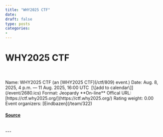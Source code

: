 ```yaml
---
title: "WHY2025 CTF"
date: 
draft: false
type: posts
categories: 
- 
---
```

# WHY2025 CTF

<br/>

<br/>
Name: WHY2025 CTF (an [WHY2025 CTF](/ctf/809) event.)  
Date: Aug. 8, 2025, 4 p.m. — 11 Aug. 2025, 16:00 UTC  [\[add to calendar\]](/event/2680.ics)  
Format: Jeopardy  
**On-line**  
Offical URL: [https://ctf.why2025.org/](https://ctf.why2025.org/)  
Rating weight: 0.00  
Event organizers: [Eindbazen](/team/322)

#### [Source](https://ctftime.org/event/2680)

<br/>
---

